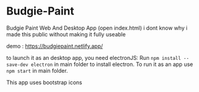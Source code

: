 # Budgie-Paint
Budgie Paint Web And Desktop App (open index.html)
i dont know why i made this public without making it fully useable

demo : https://budgiepaint.netlify.app/

to launch it as an desktop app, you need electronJS: Run `npm install --save-dev electron` in main folder to install electron. To run it as an app use `npm start` in main folder.

This app uses bootstrap icons
